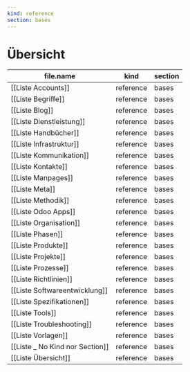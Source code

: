 ```yaml
---
kind: reference
section: bases
---
```


# Übersicht

| file.name | kind | section |
| --- | --- | --- |
| [[Liste Accounts]] | reference | bases |
| [[Liste Begriffe]] | reference | bases |
| [[Liste Blog]] | reference | bases |
| [[Liste Dienstleistung]] | reference | bases |
| [[Liste Handbücher]] | reference | bases |
| [[Liste Infrastruktur]] | reference | bases |
| [[Liste Kommunikation]] | reference | bases |
| [[Liste Kontakte]] | reference | bases |
| [[Liste Manpages]] | reference | bases |
| [[Liste Meta]] | reference | bases |
| [[Liste Methodik]] | reference | bases |
| [[Liste Odoo Apps]] | reference | bases |
| [[Liste Organisation]] | reference | bases |
| [[Liste Phasen]] | reference | bases |
| [[Liste Produkte]] | reference | bases |
| [[Liste Projekte]] | reference | bases |
| [[Liste Prozesse]] | reference | bases |
| [[Liste Richtlinien]] | reference | bases |
| [[Liste Softwareentwicklung]] | reference | bases |
| [[Liste Spezifikationen]] | reference | bases |
| [[Liste Tools]] | reference | bases |
| [[Liste Troubleshooting]] | reference | bases |
| [[Liste Vorlagen]] | reference | bases |
| [[Liste _ No Kind nor Section]] | reference | bases |
| [[Liste Übersicht]] | reference | bases |
